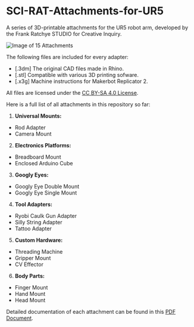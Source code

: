 # SCI-RAT-Attachments-for-UR5
A series of 3D-printable attachments for the UR5 robot arm, developed by the Frank Ratchye STUDIO for Creative Inquiry.

![Image of 15 Attachments](https://github.com/johnchoi313/SCI-RAT-Attachments-for-UR5/blob/master/Images/lo_SCI-RAT.jpg)

The following files are included for every adapter:
  * [.3dm] The original CAD files made in Rhino.
  * [.stl] Compatible with various 3D printing sofware.
  * [.x3g] Machine instructions for Makerbot Replicator 2.

All files are licensed under the [CC BY-SA 4.0 License](https://creativecommons.org/licenses/by-sa/4.0/).

Here is a full list of all attachments in this repository so far:

1. **Universal Mounts:**
  * Rod Adapter
  * Camera Mount
2. **Electronics Platforms:**
  * Breadboard Mount
  * Enclosed Arduino Cube
3. **Googly Eyes:** 
  * Googly Eye Double Mount 
  * Googly Eye Single Mount 
4. **Tool Adapters:**
  * Ryobi Caulk Gun Adapter 
  * Silly String Adapter 
  * Tattoo Adapter 
5. **Custom Hardware:**
  * Threading Machine 
  * Gripper Mount 
  * CV Effector
6. **Body Parts:**
  * Finger Mount
  * Hand Mount 
  * Head Mount

Detailed documentation of each attachment can be found in this [PDF Document](https://github.com/johnchoi313/SCI-RAT-Attachments-for-UR5/blob/master/SCI-RAT%20Adapters%202016.pdf).

